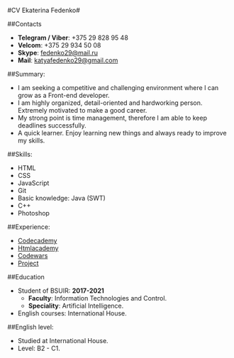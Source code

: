 #CV Ekaterina Fedenko#

##Contacts
* **Telegram / Viber**: +375 29 828 95 48
* **Velcom**: +375 29 934 50 08
* **Skype**: fedenko29@mail.ru
* **Mail**: katyafedenko29@gmail.com

##Summary:
* I am seeking a competitive and challenging environment where I can grow as a Front-end developer. 
* I am highly organized, detail-oriented and hardworking person. Extremely motivated to make a good career.
* My strong point is time management, therefore I am able to keep deadlines successfully.
* A quick learner. Enjoy learning new things and always ready to improve my skills. 

##Skills:
* HTML
* CSS
* JavaScript
* Git
* Basic knowledge: Java (SWT)
* C++
* Photoshop

##Experience:
* [Codecademy](https://www.codecademy.com/users/katherine_fedenko/achievements)
* [Htmlacademy](https://htmlacademy.ru/profile/id847533/achievements)
* [Codewars](https://www.codewars.com/users/katherinefedenko)
* [Project](https://github.com/katherinefedenko/LuxOptics)

##Education
* Student of BSUIR: **2017-2021**
    * **Faculty**: Information Technologies and Control.
    * **Speciality**: Artificial Intelligence.
* English courses: International House.

##English level:
* Studied at International House. 
* Level: B2 - C1.


 




